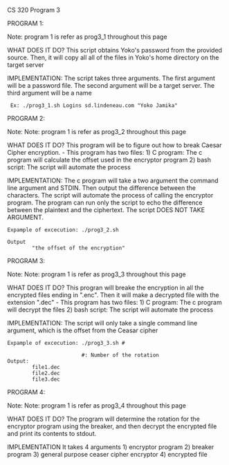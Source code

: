 CS 320 Program 3

PROGRAM 1:

Note: program 1 is refer as prog3_1 throughout this page

WHAT DOES IT DO?
    This script obtains Yoko's password from the provided source. Then, it will copy all all of the files in Yoko's home directory on the target server
    
IMPLEMENTATION:
     The script takes three arguments. The first argument will be a password file. The second argument will be a target server. The third
argument will be a name
     
     Ex: ./prog3_1.sh Logins sd.lindeneau.com "Yoko Jamika"
     
     





PROGRAM 2:

Note: Note: program 1 is refer as prog3_2 throughout this page

WHAT DOES IT DO?
    This program will be to figure out how to break Caesar Cipher encryption.
        - This program has two files:
                1) C program:
                        The c program will calculate the offset used in the encryptor program
                2) bash script:
                         The script will automate the process
    
IMPLEMENTATION:
    The c program will take a two argument the command line argument and STDIN. Then output the difference between the characters. 
    The script will automate the process of calling the encryptor program. The program can run only the script to echo the difference between 
    the plaintext and the ciphertext. The script DOES NOT TAKE ARGUMENT.
    
    Expample of excecution: ./prog3_2.sh
    
    Output
            "the offset of the encryption"
    
    
    
    
    
    
PROGRAM 3:

Note: Note: program 1 is refer as prog3_3 throughout this page

WHAT DOES IT DO?
     This progran will breake the encryption in all the encrypted files ending in ".enc". Then it will make a decrypted file with the extension ".dec"
     - This program has two files:
                1) C program:
                        The c program will decrypt the files
                2) bash script:
                         The script will automate the process

IMPLEMENTATION:
    The script will only take a single command line argument, which is the offset from the Ceasar cipher
    
    Expample of excecution: ./prog3_3.sh #
    
                            #: Number of the rotation 
    Output:
            file1.dec
            file2.dec
            file3.dec
    
    




PROGRAM 4:

Note: Note: program 1 is refer as prog3_4 throughout this page

WHAT DOES IT DO?
    The program will determine the rotation for the encryptor program using the breaker, and then decrypt the encrypted file and print its contents to stdout.
    
IMPLEMENTATION
    It takes 4 arguments
        1)  encryptor program
        2)  breaker program
        3)  general purpose ceaser cipher encryptor
        4)  encrypted file
